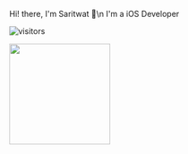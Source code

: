 Hi! there, I'm Saritwat 🙏\n
I'm a iOS Developer

![visitors](https://visitor-badge.glitch.me/badge?page_id=page.id)

<img height="180em" src="https://github-readme-stats.vercel.app/api?username=anutakoon&show_icons=true&hide_border=true&&count_private=true&include_all_commits=true" />
